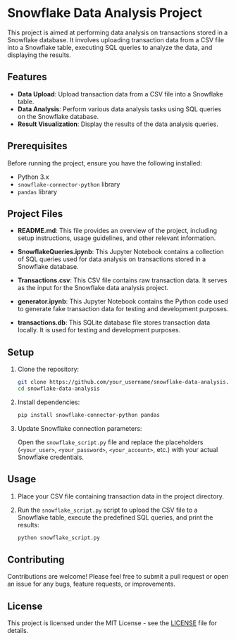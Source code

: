 # Snowflake Data Analysis Project

This project is aimed at performing data analysis on transactions stored in a Snowflake database. It involves uploading transaction data from a CSV file into a Snowflake table, executing SQL queries to analyze the data, and displaying the results.

## Features

- **Data Upload**: Upload transaction data from a CSV file into a Snowflake table.
- **Data Analysis**: Perform various data analysis tasks using SQL queries on the Snowflake database.
- **Result Visualization**: Display the results of the data analysis queries.

## Prerequisites

Before running the project, ensure you have the following installed:

- Python 3.x
- `snowflake-connector-python` library
- `pandas` library

## Project Files

- **README.md**: This file provides an overview of the project, including setup instructions, usage guidelines, and other relevant information.

- **SnowflakeQueries.ipynb**: This Jupyter Notebook contains a collection of SQL queries used for data analysis on transactions stored in a Snowflake database.

- **Transactions.csv**: This CSV file contains raw transaction data. It serves as the input for the Snowflake data analysis project.

- **generator.ipynb**: This Jupyter Notebook contains the Python code used to generate fake transaction data for testing and development purposes.

- **transactions.db**: This SQLite database file stores transaction data locally. It is used for testing and development purposes.


## Setup

1. Clone the repository:

    ```bash
    git clone https://github.com/your_username/snowflake-data-analysis.git
    cd snowflake-data-analysis
    ```

2. Install dependencies:

    ```bash
    pip install snowflake-connector-python pandas
    ```

3. Update Snowflake connection parameters:

    Open the `snowflake_script.py` file and replace the placeholders (`<your_user>`, `<your_password>`, `<your_account>`, etc.) with your actual Snowflake credentials.

## Usage

1. Place your CSV file containing transaction data in the project directory.

2. Run the `snowflake_script.py` script to upload the CSV file to a Snowflake table, execute the predefined SQL queries, and print the results:

    ```bash
    python snowflake_script.py
    ```

## Contributing

Contributions are welcome! Please feel free to submit a pull request or open an issue for any bugs, feature requests, or improvements.

## License

This project is licensed under the MIT License - see the [LICENSE](LICENSE) file for details.
